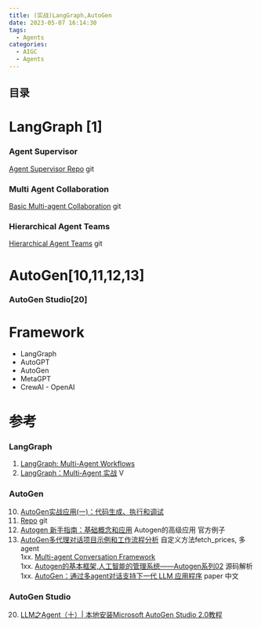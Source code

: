 ```yaml
---
title: (实战)LangGraph,AutoGen
date: 2023-05-07 16:14:30
tags:
  - Agents
categories:
  - AIGC  
  - Agents
---
```


<p></p>
<!-- more -->

## 目录
<!-- toc -->

#  LangGraph [1]
### Agent Supervisor
[Agent Supervisor Repo](https://github.com/langchain-ai/langgraph/blob/main/examples/multi_agent/agent_supervisor.ipynb) git

### Multi Agent Collaboration
[Basic Multi-agent Collaboration](https://github.com/langchain-ai/langgraph/blob/main/examples/multi_agent/multi-agent-collaboration.ipynb) git

### Hierarchical Agent Teams
[Hierarchical Agent Teams](https://github.com/langchain-ai/langgraph/blob/main/examples/multi_agent/hierarchical_agent_teams.ipynb) git

# AutoGen[10,11,12,13]
### AutoGen Studio[20]

# Framework
+ LangGraph
+ AutoGPT
+ AutoGen
+ MetaGPT
+ CrewAI - OpenAI

# 参考
### LangGraph
1. [LangGraph: Multi-Agent Workflows](https://blog.langchain.dev/langgraph-multi-agent-workflows/)
2. [LangGraph：Multi-Agent 实战](https://www.bilibili.com/video/BV1F541117kW/) V

### AutoGen
10. [AutoGen实战应用(一)：代码生成、执行和调试](https://zhuanlan.zhihu.com/p/671782824)
11. [Repo](https://github.com/www6v/AIGC/tree/master/agent/autogen) git
12. [Autogen 新手指南：基础概念和应用](https://zhuanlan.zhihu.com/p/664937747)
    Autogen的高级应用 官方例子
13. [AutoGen多代理对话项目示例和工作流程分析](https://developer.aliyun.com/article/1394332)
   自定义方法fetch_prices,  多agent  
1xx. [Multi-agent Conversation Framework](https://microsoft.github.io/autogen/docs/Use-Cases/agent_chat/)   
1xx. [Autogen的基本框架,人工智能的管理系统——Autogen系列02](https://zhuanlan.zhihu.com/p/670586507)
   源码解析
1xx. [AutoGen：通过多agent对话支持下一代 LLM 应用程序](https://zhuanlan.zhihu.com/p/660027092) paper 中文

### AutoGen Studio
20. [LLM之Agent（十）| 本地安装Microsoft AutoGen Studio 2.0教程](https://zhuanlan.zhihu.com/p/680797754)